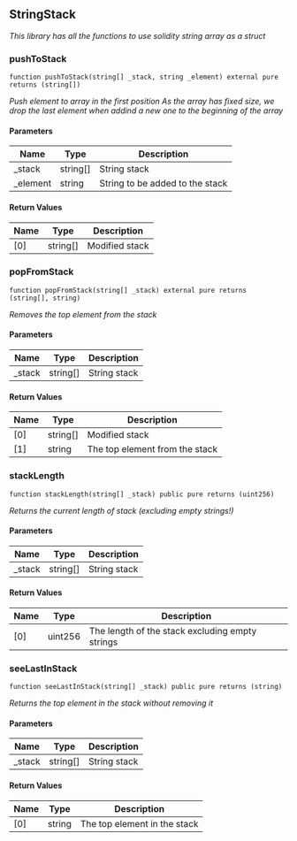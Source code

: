 ## StringStack

_This library has all the functions to use solidity string array as a struct_

### pushToStack

```solidity
function pushToStack(string[] _stack, string _element) external pure returns (string[])
```

_Push element to array in the first position
As the array has fixed size, we drop the last element when addind a new one to the beginning of the array_

#### Parameters

| Name | Type | Description |
| ---- | ---- | ----------- |
| _stack | string[] | String stack |
| _element | string | String to be added to the stack |

#### Return Values

| Name | Type | Description |
| ---- | ---- | ----------- |
| [0] | string[] | Modified stack |

### popFromStack

```solidity
function popFromStack(string[] _stack) external pure returns (string[], string)
```

_Removes the top element from the stack_

#### Parameters

| Name | Type | Description |
| ---- | ---- | ----------- |
| _stack | string[] | String stack |

#### Return Values

| Name | Type | Description |
| ---- | ---- | ----------- |
| [0] | string[] | Modified stack |
| [1] | string | The top element from the stack |

### stackLength

```solidity
function stackLength(string[] _stack) public pure returns (uint256)
```

_Returns the current length of stack (excluding empty strings!)_

#### Parameters

| Name | Type | Description |
| ---- | ---- | ----------- |
| _stack | string[] | String stack |

#### Return Values

| Name | Type | Description |
| ---- | ---- | ----------- |
| [0] | uint256 | The length of the stack excluding empty strings |

### seeLastInStack

```solidity
function seeLastInStack(string[] _stack) public pure returns (string)
```

_Returns the top element in the stack without removing it_

#### Parameters

| Name | Type | Description |
| ---- | ---- | ----------- |
| _stack | string[] | String stack |

#### Return Values

| Name | Type | Description |
| ---- | ---- | ----------- |
| [0] | string | The top element in the stack |

